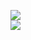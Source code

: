 [![](https://img.shields.io/badge/Made%20With-Github%20Spray-lightgrey.svg?style=for-the-badge&logo=github)](https://github.com/Annihil/github-spray#28801)  
[![](https://i.imgur.com/2DrTn0Z.gif)](https://github.com/Annihil/github-spray)